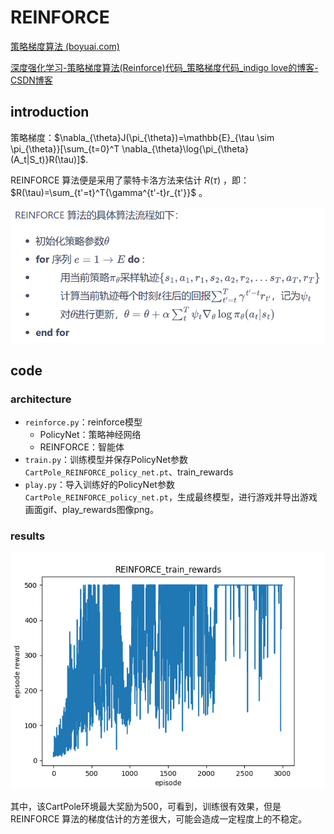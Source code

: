 # REINFORCE

[策略梯度算法 (boyuai.com)](https://hrl.boyuai.com/chapter/2/策略梯度算法)

[深度强化学习-策略梯度算法(Reinforce)代码_策略梯度代码_indigo love的博客-CSDN博客](https://blog.csdn.net/weixin_46133643/article/details/122439616)

## introduction

策略梯度：$\nabla_{\theta}J(\pi_{\theta})=\mathbb{E}_{\tau \sim \pi_{\theta}}[\sum_{t=0}^T \nabla_{\theta}\log{\pi_{\theta}(A_t|S_t)}R(\tau)]$.

REINFORCE 算法便是采用了蒙特卡洛方法来估计 $R(\tau)$ ，即：$R(\tau)=\sum_{t'=t}^T{\gamma^{t'-t}r_{t'}}$ 。

![algorhtim](https://github.com/Huex123/RL-Learning/blob/main/Policy%20Gradient/REINFORCE/algorhtim.png)



## code

### architecture

- `reinforce.py`：reinforce模型
  - PolicyNet：策略神经网络
  - REINFORCE：智能体
- `train.py`：训练模型并保存PolicyNet参数`CartPole_REINFORCE_policy_net.pt`、train_rewards
- `play.py`：导入训练好的PolicyNet参数`CartPole_REINFORCE_policy_net.pt`，生成最终模型，进行游戏并导出游戏画面gif、play_rewards图像png。



### results

![REINFORCE_train_rewards1](https://github.com/Huex123/RL-Learning/blob/main/Policy%20Gradient/REINFORCE/REINFORCE_train_rewards1.png)

其中，该CartPole环境最大奖励为500，可看到，训练很有效果，但是REINFORCE 算法的梯度估计的方差很大，可能会造成一定程度上的不稳定。

